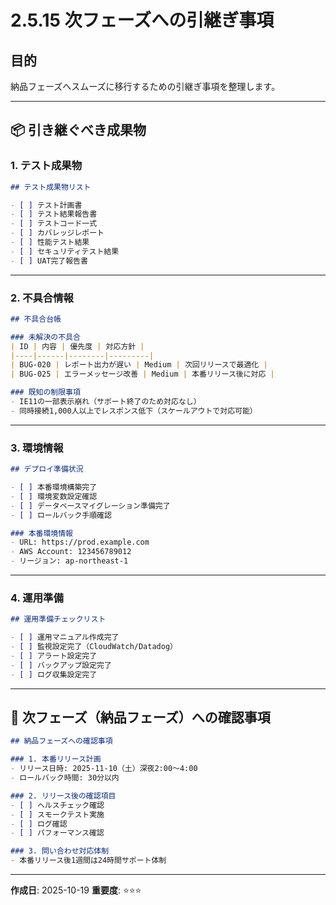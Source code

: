 # 2.5.15 次フェーズへの引継ぎ事項

## 目的

納品フェーズへスムーズに移行するための引継ぎ事項を整理します。

---

## 📦 引き継ぐべき成果物

### 1. テスト成果物

```markdown
## テスト成果物リスト

- [ ] テスト計画書
- [ ] テスト結果報告書
- [ ] テストコード一式
- [ ] カバレッジレポート
- [ ] 性能テスト結果
- [ ] セキュリティテスト結果
- [ ] UAT完了報告書
```

---

### 2. 不具合情報

```markdown
## 不具合台帳

### 未解決の不具合
| ID | 内容 | 優先度 | 対応方針 |
|----|------|--------|---------|
| BUG-020 | レポート出力が遅い | Medium | 次回リリースで最適化 |
| BUG-025 | エラーメッセージ改善 | Medium | 本番リリース後に対応 |

### 既知の制限事項
- IE11の一部表示崩れ（サポート終了のため対応なし）
- 同時接続1,000人以上でレスポンス低下（スケールアウトで対応可能）
```

---

### 3. 環境情報

```markdown
## デプロイ準備状況

- [ ] 本番環境構築完了
- [ ] 環境変数設定確認
- [ ] データベースマイグレーション準備完了
- [ ] ロールバック手順確認

### 本番環境情報
- URL: https://prod.example.com
- AWS Account: 123456789012
- リージョン: ap-northeast-1
```

---

### 4. 運用準備

```markdown
## 運用準備チェックリスト

- [ ] 運用マニュアル作成完了
- [ ] 監視設定完了（CloudWatch/Datadog）
- [ ] アラート設定完了
- [ ] バックアップ設定完了
- [ ] ログ収集設定完了
```

---

## 🔄 次フェーズ（納品フェーズ）への確認事項

```markdown
## 納品フェーズへの確認事項

### 1. 本番リリース計画
- リリース日時: 2025-11-10（土）深夜2:00〜4:00
- ロールバック時間: 30分以内

### 2. リリース後の確認項目
- [ ] ヘルスチェック確認
- [ ] スモークテスト実施
- [ ] ログ確認
- [ ] パフォーマンス確認

### 3. 問い合わせ対応体制
- 本番リリース後1週間は24時間サポート体制
```

---

**作成日**: 2025-10-19
**重要度**: ⭐⭐⭐
